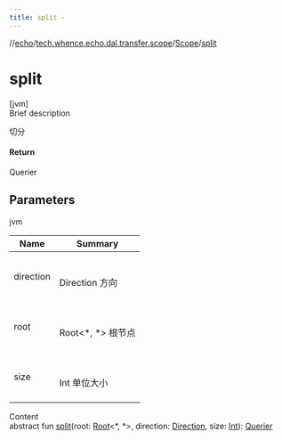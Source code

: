 ```yaml
---
title: split -
---
```

//[echo](../../index.md)/[tech.whence.echo.dal.transfer.scope](../index.md)/[Scope](index.md)/[split](split.md)



# split  
[jvm]  
Brief description  


切分



#### Return  


Querier



## Parameters  
  
jvm  
  
|  Name|  Summary| 
|---|---|
| direction| <br><br>Direction 方向<br><br>
| root| <br><br>Root<*, *> 根节点<br><br>
| size| <br><br>Int 单位大小<br><br>
  
  
Content  
abstract fun [split](split.md)(root: [Root](../../tech.whence.echo.dal.transfer.node/-root/index.md)<*, *>, direction: [Direction](../../tech.whence.echo.dal.transfer.node/-direction/index.md), size: [Int](https://kotlinlang.org/api/latest/jvm/stdlib/kotlin/-int/index.html)): [Querier](../-querier/index.md)  



